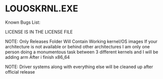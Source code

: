 # LOUOSKRNL.EXE

Known Bugs List:

LICENSE IS IN THE LICENSE FILE

NOTE: Only Releases Folder Will Contain Working kernel/OS images
If your architecture is not available or behind other architectures
I am only one person doing a monumentous task between 3 different 
kernels and I will be adding arm After i finish x86_64

NOTE: Driver systems along with everything else will be cleaned up after
official release
